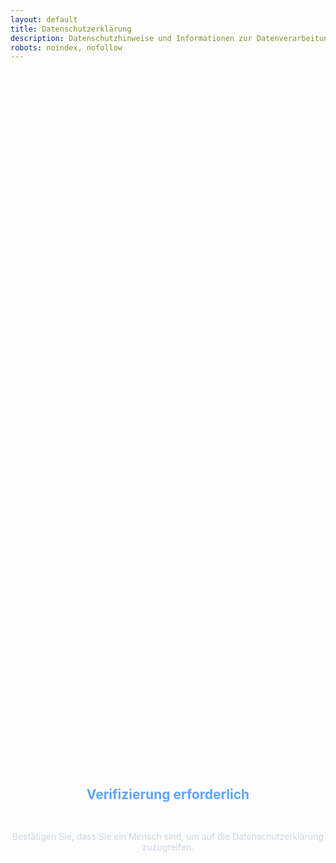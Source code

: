 ```yaml
---
layout: default
title: Datenschutzerklärung
description: Datenschutzhinweise und Informationen zur Datenverarbeitung
robots: noindex, nofollow
---
```


<div id="turnstile-protection" style="display: flex; flex-direction: column; align-items: center; justify-content: center; min-height: 60vh; text-align: center;">
  <h2 style="color: #60a5fa; margin-bottom: 2rem;">Verifizierung erforderlich</h2>
  <p style="color: #cbd5e1; margin-bottom: 2rem;">Bestätigen Sie, dass Sie ein Mensch sind, um auf die Datenschutzerklärung zuzugreifen.</p>
  <div class="cf-turnstile" 
       data-sitekey="0x4AAAAAABhCvPtIE3gog0lZ" 
       data-callback="onDatenschutzTurnstileSuccess" 
       data-error-callback="onDatenschutzTurnstileError"
       data-theme="dark"
       data-size="normal">
  </div>
</div>

<div id="datenschutz-content" style="display: none;">

# Datenschutzerklärung

## Verantwortlicher
Thomas Schuster  
Schachenmeierstraße 16  
80636 Munich  
Deutschland  
E-Mail: th.kingsepp@gmail.com

## Geltungsbereich
Diese Datenschutzerklärung gilt für die private Website kingsepp.github.io und das bereitgestellte AI4MBSE-Plugin.

## Art der Datenverarbeitung

### 1. Hosting durch GitHub Pages
Diese Website wird über GitHub Pages gehostet. GitHub kann folgende Daten verarbeiten:
- **IP-Adresse** des Besuchers
- **Datum und Uhrzeit** des Zugriffs
- **Aufgerufene Seiten** und Dateien
- **Browser-Informationen** (User-Agent)
- **Referrer-URL** (vorherige Website)

**Rechtsgrundlage:** Berechtigtes Interesse (Art. 6 Abs. 1 lit. f DSGVO)  
**Zweck:** Technische Bereitstellung der Website  
**Speicherdauer:** Entsprechend GitHub Privacy Policy  
**Weitere Informationen:** [GitHub Privacy Statement](https://docs.github.com/en/site-policy/privacy-policies/github-privacy-statement)

### 2. Cloudflare Turnstile (Bot-Schutz)
Diese Website nutzt Cloudflare Turnstile zum Schutz vor automatisierten Zugriffen:

**Verarbeitete Daten:**
- **IP-Adresse** des Besuchers
- **Browser-Informationen** (User-Agent, Sprache)
- **Interaktionsdaten** (Mausbewegungen, Tastatureingaben)
- **Challenge-Antworten** und Verifikationstoken

**Rechtsgrundlage:** Berechtigtes Interesse (Art. 6 Abs. 1 lit. f DSGVO)  
**Zweck:** Schutz vor Bots, Spam und missbräuchlicher Nutzung  
**Speicherdauer:** Entsprechend Cloudflare Privacy Policy  
**Datenübertragung:** USA (Angemessenheitsbeschluss)  
**Weitere Informationen:** [Cloudflare Privacy Policy](https://www.cloudflare.com/privacypolicy/)

### 3. Minimale aktive Datenerhebung
Diese Website erhebt darüber hinaus **keine weiteren personenbezogenen Daten** durch:
- ❌ Kontaktformulare (noch nicht aktiv)
- ❌ Cookies (außer technisch notwendige)
- ❌ Newsletter-Anmeldungen
- ❌ Kommentarfunktionen
- ❌ Analytics-Tools

### 4. AI4MBSE-Plugin und Google Gemini API
Das zum Download angebotene Plugin nutzt die Google Gemini API:

**Datenverarbeitung durch das Plugin:**
- Das Plugin überträgt **Anforderungsdaten** an Google Gemini API
- **Verarbeitung erfolgt lokal** auf dem Computer des Nutzers
- **Keine Speicherung** von Nutzerdaten durch den Websitebetreiber

**Verantwortung des Nutzers:**
- Der Nutzer ist für die API-Key-Erstellung bei Google verantwortlich
- Es gelten die [Google Privacy Policy](https://policies.google.com/privacy) und [Gemini API Terms](https://ai.google.dev/gemini-api/terms)
- **Der Websitebetreiber hat keinen Einfluss** auf die Datenverarbeitung durch Google

## Ihre Rechte (DSGVO)

Sie haben folgende Rechte bezüglich Ihrer personenbezogenen Daten:
- **Auskunft** (Art. 15 DSGVO)
- **Berichtigung** (Art. 16 DSGVO)
- **Löschung** (Art. 17 DSGVO)
- **Einschränkung der Verarbeitung** (Art. 18 DSGVO)
- **Widerspruch** (Art. 21 DSGVO)
- **Datenübertragbarkeit** (Art. 20 DSGVO)

**Beschwerderecht:** Sie können sich bei einer Datenschutz-Aufsichtsbehörde beschweren.

## Keine Cookies
Diese Website verwendet keine Cookies für:
- ❌ Tracking oder Analytics
- ❌ Werbung oder Marketing
- ❌ Social Media Integration

**Technisch notwendige Cookies** von GitHub Pages können nicht beeinflusst werden.

## Externe Links
Diese Website enthält Links zu externen Websites (z.B. GitHub Repository, Google AI). Für deren Datenschutzpraktiken übernehmen wir keine Verantwortung.

## SSL-Verschlüsselung
Diese Website nutzt SSL-Verschlüsselung für sichere Datenübertragung.

## Kontakt bei Datenschutzfragen
Bei Fragen zum Datenschutz wenden Sie sich an:
**E-Mail:** th.kingsepp@gmail.com

## Änderungen dieser Datenschutzerklärung
Diese Datenschutzerklärung kann bei Änderungen der Website oder rechtlichen Anforderungen angepasst werden.

---

**Stand:** Juni 2025

*Diese Datenschutzerklärung wurde für eine private, nicht-kommerzielle Website erstellt und entspricht den deutschen Datenschutzbestimmungen.*

</div>